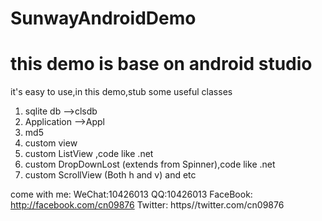 # SunwayAndroidDemo
# this demo is base on android studio
it's easy to use,in this demo,stub some useful classes

1. sqlite db -->clsdb
2. Application -->Appl
3. md5
4. custom view
5. custom ListView ,code like .net
5. custom DropDownLost (extends from Spinner),code like .net
6. custom ScrollView (Both h and v)
and etc

come with me:
WeChat:10426013
QQ:10426013
FaceBook: http://facebook.com/cn09876
Twitter: https//twitter.com/cn09876
